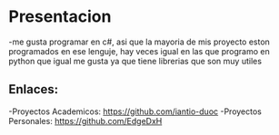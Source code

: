 # Presentacion
-me gusta programar en c#, asi que la mayoria de mis proyecto eston programados en ese lenguje, hay veces igual en las que programo en python que igual me gusta ya que tiene librerias que son muy utiles
## Enlaces:
-Proyectos Academicos: https://github.com/iantio-duoc
-Proyectos Personales: https://github.com/EdgeDxH

<!--
**iantio/iantio** is a ✨ _special_ ✨ repository because its `README.md` (this file) appears on your GitHub profile.

Here are some ideas to get you started:

- 🔭 I’m currently working on ...
- 🌱 I’m currently learning ...
- 👯 I’m looking to collaborate on ...
- 🤔 I’m looking for help with ...
- 💬 Ask me about ...
- 📫 How to reach me: ...
- 😄 Pronouns: ...
- ⚡ Fun fact: ...
-->
